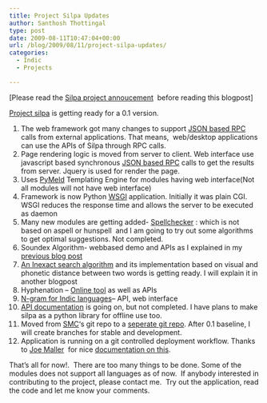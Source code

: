 ```yaml
---
title: Project Silpa Updates
author: Santhosh Thottingal
type: post
date: 2009-08-11T10:47:04+00:00
url: /blog/2009/08/11/project-silpa-updates/
categories:
  - Indic
  - Projects

---
```

[Please read the [Silpa project annoucement][1]  before reading this blogpost]

[Project silpa][2] is getting ready for a 0.1 version.

  1. The web framework got many changes to support [JSON based RPC][3] calls from external applications. That means,  web/desktop applications can use the APIs of Silpa through RPC calls.
  2. Page rendering logic is moved from server to client. Web interface use javascript based synchronous [JSON based RPC][4] calls to get the results from server. Jquery is used for render the page.
  3. Uses [PyMeld][5] Templating Engine for modules having web interface(Not all modules will not have web interface)
  4. Framework is now Python [WSGI][6] application. Initially it was plain CGI. WSGI reduces the response time and allows the server to be executed as daemon
  5. Many new modules are getting added- [Spellchecker][7] : which is not based on aspell or hunspell  and I am going to try out some algorithms to get optimal suggestions. Not completed.
  6. Soundex Algorithm- webbased demo and APIs as I explained in my  [previous blog post][8]
  7. [An Inexact search algorithm][9] and its implementation based on visual and phonetic distance between two words is getting ready. I will explain it in another blogpost
  8. Hyphenation &#8211; [Online tool][10] as well as APIs
  9. [N-gram for Indic languages][11]&#8211; API, web interface
 10. [API documentation][12] is going on, but not completed. I have plans to make silpa as a python library for offline use too.
 11. Moved from [SMC][13]&#8216;s git repo to a [seperate git repo][14]. After 0.1 baseline, I will create branches for stable and development.
 12. Application is running on a git controlled deployment workflow. Thanks to [Joe Maller][15]  for nice [documentation on this][16].

That&#8217;s all for now!.  There are too many things to be done. Some of the modules does not support all languages as of now.  If anybody interested in contributing to the project, please contact me.  Try out the application, read the code and let me know your comments.

 [1]: http://thottingal.in/blog/2009/06/16/announcing-project-silpa/
 [2]: http://smc.org.in/silpa
 [3]: http://json-rpc.org/wiki/python-json-rpc
 [4]: http://code.google.com/p/json-xml-rpc
 [5]: http://entrian.com/PyMeld/
 [6]: http://wsgi.org
 [7]: http://smc.org.in/silpa/Spellcheck
 [8]: http://thottingal.in/blog/2009/07/26/indicsoundex/
 [9]: http://smc.org.in/silpa/ApproxSearch
 [10]: http://smc.org.in/silpa/Hyphenate
 [11]: http://smc.org.in/silpa/NGram
 [12]: http://smc.org.in/silpa/apis.html
 [13]: http://smc.org.in
 [14]: http://smc.org.in/silpa/source.html
 [15]: http://joemaller.com
 [16]: http://joemaller.com/2008/11/25/a-web-focused-git-workflow/